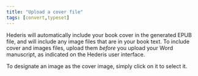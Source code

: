 ```yaml
---
title: "Upload a cover file"
tags: [convert,typeset]
---
```

 
<html><body><section data-type="chapter" class="hsecchapter" data-hederis-type="hsecchapter" id="upload-a-cover" data-pi-attrs="id: upload-a-cover; data-tags: convert,typeset;" role="doc-chapter" data-tags="convert,typeset" data-author-name=" " data-book-title=" " title="Upload a cover file"><p class="hblkp" data-hederis-type="hblkp" id="pleO4gHOH">Hederis will automatically include your book cover in the generated EPUB file, and will include any image files that are in your book text. To include cover and images files, upload them <em data-hederis-type="hspanem" id="pCnhFjN4m">before </em>you upload your Word manuscript, as indicated on the Hederis user interface.</p><p class="hblkp" data-hederis-type="hblkp" id="pU8Cs5KSR">To designate an image as the cover image, simply click on it to select it.</p></section></body></html>
